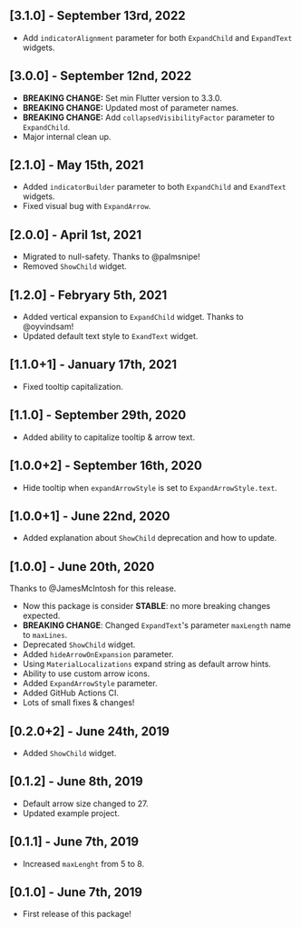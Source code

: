 ## [3.1.0] - September 13rd, 2022

- Add `indicatorAlignment` parameter for both `ExpandChild` and `ExpandText` widgets.

## [3.0.0] - September 12nd, 2022

- **BREAKING CHANGE:** Set min Flutter version to 3.3.0.
- **BREAKING CHANGE:** Updated most of parameter names.
- **BREAKING CHANGE:** Add `collapsedVisibilityFactor` parameter to `ExpandChild`.
- Major internal clean up.

## [2.1.0] - May 15th, 2021

* Added `indicatorBuilder` parameter to both `ExpandChild` and `ExandText` widgets.
* Fixed visual bug with `ExpandArrow`.

## [2.0.0] - April 1st, 2021

* Migrated to null-safety. Thanks to @palmsnipe!
* Removed `ShowChild` widget.

## [1.2.0] - Febryary 5th, 2021

* Added vertical expansion to `ExpandChild` widget. Thanks to @oyvindsam!
* Updated default text style to `ExandText` widget.

## [1.1.0+1] - January 17th, 2021

* Fixed tooltip capitalization.

## [1.1.0] - September 29th, 2020

* Added ability to capitalize tooltip & arrow text.

## [1.0.0+2] - September 16th, 2020

* Hide tooltip when `expandArrowStyle` is set to `ExpandArrowStyle.text`.

## [1.0.0+1] - June 22nd, 2020

* Added explanation about `ShowChild` deprecation and how to update.

## [1.0.0] - June 20th, 2020

Thanks to @JamesMcIntosh for this release.
* Now this package is consider **STABLE**: no more breaking changes expected.
* **BREAKING CHANGE**: Changed `ExpandText`'s parameter `maxLength` name to `maxLines`.
* Deprecated `ShowChild` widget.
* Added `hideArrowOnExpansion` parameter.
* Using `MaterialLocalizations` expand string as default arrow hints.
* Ability to use custom arrow icons.
* Added `ExpandArrowStyle` parameter.
* Added GitHub Actions CI.
* Lots of small fixes & changes!

## [0.2.0+2] - June 24th, 2019

* Added `ShowChild` widget.

## [0.1.2] - June 8th, 2019

* Default arrow size changed to 27.
* Updated example project.

## [0.1.1] - June 7th, 2019

* Increased `maxLenght` from 5 to 8.

## [0.1.0] - June 7th, 2019

* First release of this package!
